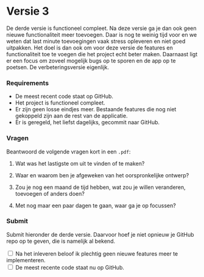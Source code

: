 # Versie 3

De derde versie is functioneel compleet. Na deze versie ga je dan ook geen nieuwe functionaliteit meer toevoegen. Daar is nog te weinig tijd voor en we weten dat last minute toevoegingen vaak stress opleveren en niet goed uitpakken. Het doel is dan ook om voor deze versie de features en functionaliteit toe te voegen die het project echt beter maken. Daarnaast ligt er een focus om zoveel mogelijk bugs op te sporen en de app op te poetsen. De verbeteringsversie eigenlijk. 

### Requirements

* De meest recent code staat op GitHub.
* Het project is functioneel compleet.
* Er zijn geen losse eindjes meer. Bestaande features die nog niet gekoppeld zijn aan de rest van de applicatie.
* Er is geregeld, het liefst dagelijks, gecommit naar GitHub.

### Vragen

Beantwoord de volgende vragen kort in een `.pdf`:

1. Wat was het lastigste om uit te vinden of te maken?

2. Waar en waarom ben je afgeweken van het oorspronkelijke ontwerp?

3. Zou je nog een maand de tijd hebben, wat zou je willen veranderen, toevoegen of anders doen?

4. Met nog maar een paar dagen te gaan, waar ga je op focussen?

### Submit

Submit hieronder de derde versie. Daarvoor hoef je niet opnieuw je GitHub repo op te geven, die is namelijk al bekend.

<div class="form-check">
  <input required name="form[allefeatures]" class="form-check-input" type="checkbox" value="yes" id="check1">
  <label class="form-check-label" for="check1">
    Na het inleveren beloof ik plechtig geen nieuwe features meer te implementeren.
  </label><br/>
  <input required name="form[meestrecentopgh]" class="form-check-input" type="checkbox" value="yes" id="check2">
  <label class="form-check-label" for="check2">
    De meest recente code staat nu op GitHub.
  </label>
</div>